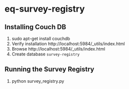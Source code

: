 # eq-survey-registry

## Installing Couch DB

1. sudo apt-get install couchdb
2. Verify installation http://localhost:5984/_utils/index.html
3. Browse http://localhost:5984/_utils/index.html
4. Create database `survey-registry`


## Running the Survey Registry
1. python survey_registry.py
